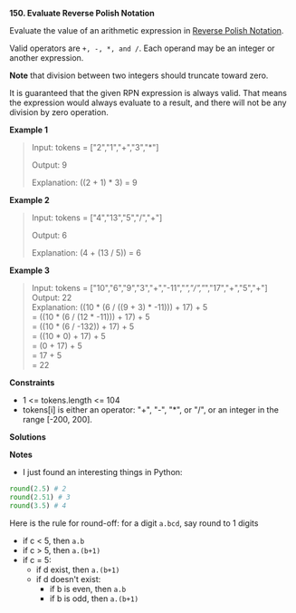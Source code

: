**150. Evaluate Reverse Polish Notation**

Evaluate the value of an arithmetic expression in [Reverse Polish Notation](https://en.wikipedia.org/wiki/Reverse_Polish_notation).

Valid operators are `+, -, *, and /`. Each operand may be an integer or another expression.

**Note** that division between two integers should truncate toward zero.

It is guaranteed that the given RPN expression is always valid. That means the expression would always evaluate to a result, and there will not be any division by zero operation.

**Example 1**

> Input: tokens = \["2","1","+","3","\*"]
> 
> Output: 9
> 
> Explanation: ((2 + 1) * 3) = 9

**Example 2**

> Input: tokens = \["4","13","5","/","+"]
> 
> Output: 6
> 
> Explanation: (4 + (13 / 5)) = 6

**Example 3**

> Input: tokens = ["10","6","9","3","+","-11","*","/","*","17","+","5","+"]  
> Output: 22  
> Explanation: ((10 * (6 / ((9 + 3) * -11))) + 17) + 5  
> = ((10 * (6 / (12 * -11))) + 17) + 5  
> = ((10 * (6 / -132)) + 17) + 5  
> = ((10 * 0) + 17) + 5  
> = (0 + 17) + 5  
> = 17 + 5  
> = 22  

**Constraints**

- 1 <= tokens.length <= 104  
- tokens[i] is either an operator: "+", "-", "\*", or "/", or an integer in the range \[-200, 200].  

**Solutions**

**Notes**

- I just found an interesting things in Python: 

```python
round(2.5) # 2
round(2.51) # 3
round(3.5) # 4
```

Here is the rule for round-off: for a digit `a.bcd`, say round to 1 digits
- if c < 5, then `a.b`
- if c > 5, then `a.(b+1)`
- if c = 5:
  - if d exist, then `a.(b+1)`
  - if d doesn't exist: 
     - if b is even, then `a.b`
     - if b is odd, then `a.(b+1)`

